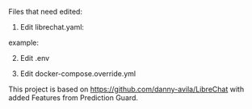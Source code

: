 
Files that need edited:

1. Edit librechat.yaml:

example:










2. Edit .env

3. Edit docker-compose.override.yml

This project is based on https://github.com/danny-avila/LibreChat with added Features from Prediction Guard.